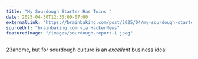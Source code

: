 ```yaml
---
title: "My Sourdough Starter Has Twins "
date: 2025-04-30T12:30:00-07:00
externalLink: "https://brainbaking.com/post/2025/04/my-sourdough-starter-has-twins/"
sourceUrl: "brainbaking.com via HackerNews"
featuredImage: "/images/sourdough-report-1.jpeg"
---
```


23andme, but for sourdough culture is an _excellent_ business idea!